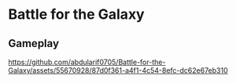 
# Battle for the Galaxy

## Gameplay

https://github.com/abdularif0705/Battle-for-the-Galaxy/assets/55670928/87d0f361-a4f1-4c54-8efc-dc62e67eb310
